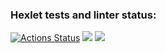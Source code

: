 ### Hexlet tests and linter status:
[![Actions Status](https://github.com/TuPi4Ok/java-project-72/workflows/hexlet-check/badge.svg)](https://github.com/TuPi4Ok/java-project-72/actions)
<a href="https://codeclimate.com/github/TuPi4Ok/java-project-72/test_coverage"><img src="https://api.codeclimate.com/v1/badges/b242a91ee1b28033cb47/test_coverage" /></a>
<a href="https://codeclimate.com/github/TuPi4Ok/java-project-72/maintainability"><img src="https://api.codeclimate.com/v1/badges/b242a91ee1b28033cb47/maintainability" /></a>
